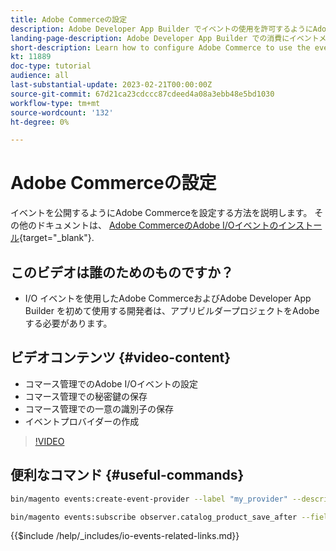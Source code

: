```yaml
---
title: Adobe Commerceの設定
description: Adobe Developer App Builder でイベントの使用を許可するようにAdobe Commerceを設定する方法について説明します。
landing-page-description: Adobe Developer App Builder での消費にイベントメカニズムを使用するようにAdobe Commerceを設定する方法を説明します。
short-description: Learn how to configure Adobe Commerce to use the event mechanism for consumption by Adobe Developer App Builder.
kt: 11889
doc-type: tutorial
audience: all
last-substantial-update: 2023-02-21T00:00:00Z
source-git-commit: 67d21ca23cdccc87cdeed4a08a3ebb48e5bd1030
workflow-type: tm+mt
source-wordcount: '132'
ht-degree: 0%

---
```



# Adobe Commerceの設定

イベントを公開するようにAdobe Commerceを設定する方法を説明します。 その他のドキュメントは、 [Adobe CommerceのAdobe I/Oイベントのインストール](https://developer.adobe.com/commerce/events/get-started/installation/){target="_blank"}.

## このビデオは誰のためのものですか？

* I/O イベントを使用したAdobe CommerceおよびAdobe Developer App Builder を初めて使用する開発者は、アプリビルダープロジェクトをAdobeする必要があります。

## ビデオコンテンツ {#video-content}

* コマース管理でのAdobe I/Oイベントの設定
* コマース管理での秘密鍵の保存
* コマース管理での一意の識別子の保存
* イベントプロバイダーの作成

>[!VIDEO](https://video.tv.adobe.com/v/3415799)

## 便利なコマンド {#useful-commands}

```bash
bin/magento events:create-event-provider --label "my_provider" --description "Provides out-of-process extensibility for Adobe Commerce"

bin/magento events:subscribe observer.catalog_product_save_after --fields=name --fields=price
```

{{$include /help/_includes/io-events-related-links.md}}

